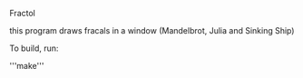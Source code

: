 Fractol

this program draws fracals in a window (Mandelbrot, Julia and Sinking Ship)

To build, run:

'''make'''
